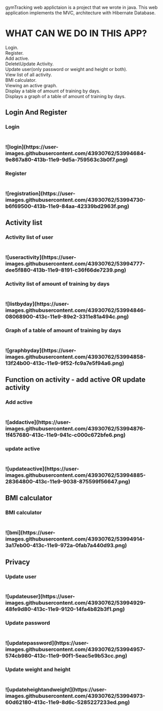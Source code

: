 
gymTracking web applictaion is a project that we wrote in java.
This web application implements the MVC, architecture with Hibernate Database.

<h1> WHAT CAN WE DO IN THIS APP? </H1>
Login.
<br>
Register.
<br/>
Add active.
<br>
Delete\Update Activity.
<br>
Update user(only password or weight and height or both).
<br>
View list of all activity.
<br>
BMI calculator.
<br>
Viewing an active graph.
<br>
Display a table of amount of training by days.
<br>
Displays a graph of a table of amount of training by days.

<h2> Login And Register </h2>
<h3>Login<h3><br>
 ![login](https://user-images.githubusercontent.com/43930762/53994684-9e867a80-413b-11e9-9d5a-759563c3b0f7.png)
<br>
<h3>Register<h3><br> 
![registration](https://user-images.githubusercontent.com/43930762/53994730-b6f69500-413b-11e9-84aa-42339bd2963f.png)
<h2> Activity list </h2>
<h3>Activity list of user<h3><br> 
![useractivity](https://user-images.githubusercontent.com/43930762/53994777-dee5f880-413b-11e9-8191-c36f66de7239.png)
<h3>Activity list of amount of training by days<h3><br> 
![listbyday](https://user-images.githubusercontent.com/43930762/53994846-08068900-413c-11e9-89e2-3311e81a494c.png)
<h3>Graph of a table of amount of training by days<h3><br> 
![graphbyday](https://user-images.githubusercontent.com/43930762/53994858-13f24b00-413c-11e9-9f52-fc9a7e5f94a6.png)
<h2> Function on activity -  add active OR update activity</h2>
<h3>Add active<h3><br> 
![addactive](https://user-images.githubusercontent.com/43930762/53994876-1f457680-413c-11e9-941c-c000c672bfe6.png)
<h3>update active <h3><br> 
![updateactive](https://user-images.githubusercontent.com/43930762/53994885-28364800-413c-11e9-9038-875599f56647.png)
<h2> BMI calculator </h2>
<h3>BMI calculator <h3><br> 
![bmi](https://user-images.githubusercontent.com/43930762/53994914-3a17eb00-413c-11e9-972a-0fab7a440d93.png)
<h2> Privacy </h2>
<h3>Update user <h3><br> 
![updateuser](https://user-images.githubusercontent.com/43930762/53994929-48fe9d80-413c-11e9-9120-14fa4b82b3f1.png)
<h3>Update password <h3><br> 
![updatepassword](https://user-images.githubusercontent.com/43930762/53994957-574cb980-413c-11e9-90f1-5eac5e9b53cc.png)
<h3>Update weight and height <h3><br> 
![updateheightandweight](https://user-images.githubusercontent.com/43930762/53994973-60d62180-413c-11e9-8d6c-5285227233ed.png)

